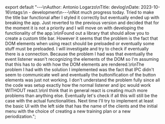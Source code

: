 export default "---\nAuthor: Antonio Logarzo\nTitle: devlog\nDate: 2023-10-16\ntags:\n  - development\n---\nNot much progress today. Tried to make the title bar functional after I styled it correctly but eventually ended up with breaking the app. Just reverted to the previous version and decided that for the moment it is not a priority and I will move on with developing the functionality of the app.\n\nFound out a library that should allow you to create a custom title bar. However it seems that the problem is the fact that DOM elements when using react should be preloaded or eventually some stuff must be preloaded. I will investigate and try to check if eventually there is a connection. Because the problem I had was that eventually the event listener wasn't recognizing the elements of the DOM so I'm assuming that this has to do with how the DOM elements are rendered.\n\nThe problem I had with the solution I implemented was the fact that IPC didn't seem to communicate well and eventually the buttonification of the button elements was just not working. I don't understand the problem fully since all the code was setup exactly how the normal listener and ipc would work WITHOUT react.\n\nI think that in general react is creating much more problems than anything else. Eventually let's check if all this will still be the case with the actual functionalities. Next time I'll try to implement at least the basic UI with the left side that has the name of the clients and the initial menu with the choice of creating a new training plan or a new periodization.";